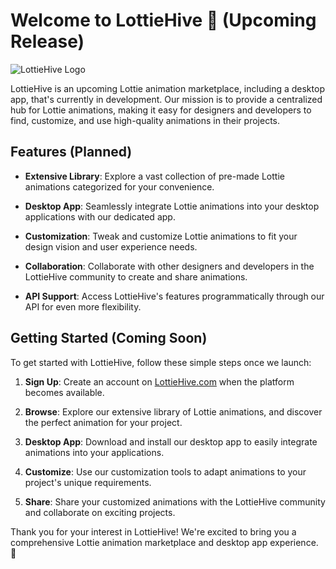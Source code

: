 # Welcome to LottieHive 🐝 (Upcoming Release)

![LottieHive Logo](https://lottiehive.com/ogimage.jpg)

LottieHive is an upcoming Lottie animation marketplace, including a desktop app, that's currently in development. Our mission is to provide a centralized hub for Lottie animations, making it easy for designers and developers to find, customize, and use high-quality animations in their projects.

## Features (Planned)

- **Extensive Library**: Explore a vast collection of pre-made Lottie animations categorized for your convenience.

- **Desktop App**: Seamlessly integrate Lottie animations into your desktop applications with our dedicated app.

- **Customization**: Tweak and customize Lottie animations to fit your design vision and user experience needs.

- **Collaboration**: Collaborate with other designers and developers in the LottieHive community to create and share animations.

- **API Support**: Access LottieHive's features programmatically through our API for even more flexibility.

## Getting Started (Coming Soon)

To get started with LottieHive, follow these simple steps once we launch:

1. **Sign Up**: Create an account on [LottieHive.com](https://www.lottiehive.com) when the platform becomes available.

2. **Browse**: Explore our extensive library of Lottie animations, and discover the perfect animation for your project.

3. **Desktop App**: Download and install our desktop app to easily integrate animations into your applications.

4. **Customize**: Use our customization tools to adapt animations to your project's unique requirements.

5. **Share**: Share your customized animations with the LottieHive community and collaborate on exciting projects.


Thank you for your interest in LottieHive! We're excited to bring you a comprehensive Lottie animation marketplace and desktop app experience. 🚀
